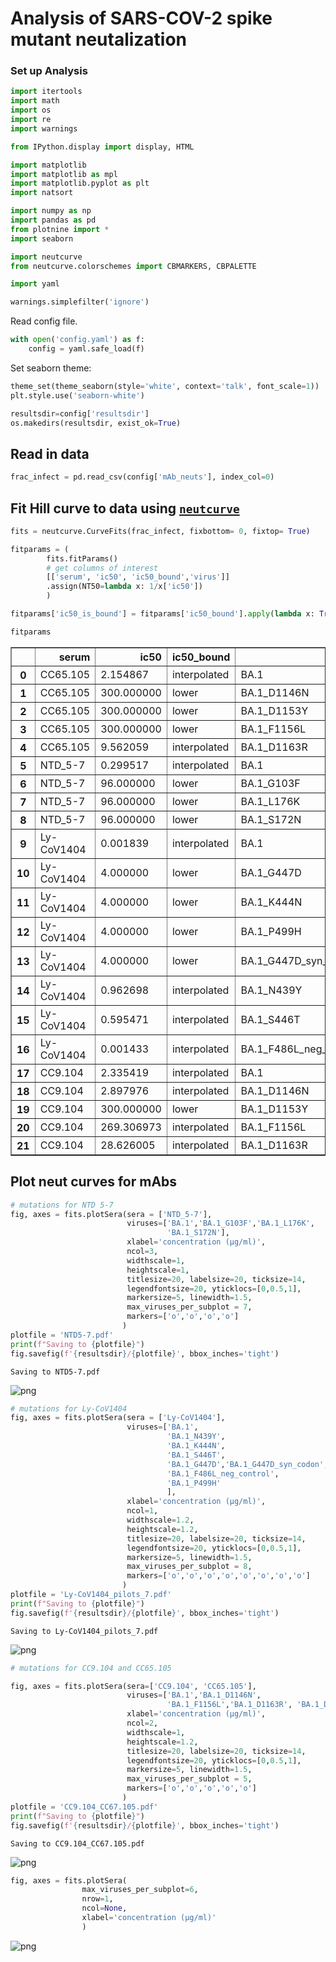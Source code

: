 # Analysis of SARS-COV-2 spike mutant neutalization

### Set up Analysis


```python
import itertools
import math
import os
import re
import warnings

from IPython.display import display, HTML

import matplotlib
import matplotlib as mpl
import matplotlib.pyplot as plt
import natsort

import numpy as np
import pandas as pd
from plotnine import *
import seaborn

import neutcurve
from neutcurve.colorschemes import CBMARKERS, CBPALETTE

import yaml
```


```python
warnings.simplefilter('ignore')
```

Read config file.


```python
with open('config.yaml') as f:
    config = yaml.safe_load(f)
```

Set seaborn theme:


```python
theme_set(theme_seaborn(style='white', context='talk', font_scale=1))
plt.style.use('seaborn-white')
```


```python
resultsdir=config['resultsdir']
os.makedirs(resultsdir, exist_ok=True)
```

## Read in data


```python
frac_infect = pd.read_csv(config['mAb_neuts'], index_col=0)
```

## Fit Hill curve to data using [`neutcurve`](https://jbloomlab.github.io/neutcurve/)


```python
fits = neutcurve.CurveFits(frac_infect, fixbottom= 0, fixtop= True)
```


```python
fitparams = (
        fits.fitParams()
        # get columns of interest
        [['serum', 'ic50', 'ic50_bound','virus']]
        .assign(NT50=lambda x: 1/x['ic50'])        
        )
```


```python
fitparams['ic50_is_bound'] = fitparams['ic50_bound'].apply(lambda x: True if x!='interpolated' else False)
```


```python
fitparams
```




<div>
<style scoped>
    .dataframe tbody tr th:only-of-type {
        vertical-align: middle;
    }

    .dataframe tbody tr th {
        vertical-align: top;
    }

    .dataframe thead th {
        text-align: right;
    }
</style>
<table border="1" class="dataframe">
  <thead>
    <tr style="text-align: right;">
      <th></th>
      <th>serum</th>
      <th>ic50</th>
      <th>ic50_bound</th>
      <th>virus</th>
      <th>NT50</th>
      <th>ic50_is_bound</th>
    </tr>
  </thead>
  <tbody>
    <tr>
      <th>0</th>
      <td>CC65.105</td>
      <td>2.154867</td>
      <td>interpolated</td>
      <td>BA.1</td>
      <td>0.464066</td>
      <td>False</td>
    </tr>
    <tr>
      <th>1</th>
      <td>CC65.105</td>
      <td>300.000000</td>
      <td>lower</td>
      <td>BA.1_D1146N</td>
      <td>0.003333</td>
      <td>True</td>
    </tr>
    <tr>
      <th>2</th>
      <td>CC65.105</td>
      <td>300.000000</td>
      <td>lower</td>
      <td>BA.1_D1153Y</td>
      <td>0.003333</td>
      <td>True</td>
    </tr>
    <tr>
      <th>3</th>
      <td>CC65.105</td>
      <td>300.000000</td>
      <td>lower</td>
      <td>BA.1_F1156L</td>
      <td>0.003333</td>
      <td>True</td>
    </tr>
    <tr>
      <th>4</th>
      <td>CC65.105</td>
      <td>9.562059</td>
      <td>interpolated</td>
      <td>BA.1_D1163R</td>
      <td>0.104580</td>
      <td>False</td>
    </tr>
    <tr>
      <th>5</th>
      <td>NTD_5-7</td>
      <td>0.299517</td>
      <td>interpolated</td>
      <td>BA.1</td>
      <td>3.338705</td>
      <td>False</td>
    </tr>
    <tr>
      <th>6</th>
      <td>NTD_5-7</td>
      <td>96.000000</td>
      <td>lower</td>
      <td>BA.1_G103F</td>
      <td>0.010417</td>
      <td>True</td>
    </tr>
    <tr>
      <th>7</th>
      <td>NTD_5-7</td>
      <td>96.000000</td>
      <td>lower</td>
      <td>BA.1_L176K</td>
      <td>0.010417</td>
      <td>True</td>
    </tr>
    <tr>
      <th>8</th>
      <td>NTD_5-7</td>
      <td>96.000000</td>
      <td>lower</td>
      <td>BA.1_S172N</td>
      <td>0.010417</td>
      <td>True</td>
    </tr>
    <tr>
      <th>9</th>
      <td>Ly-CoV1404</td>
      <td>0.001839</td>
      <td>interpolated</td>
      <td>BA.1</td>
      <td>543.707452</td>
      <td>False</td>
    </tr>
    <tr>
      <th>10</th>
      <td>Ly-CoV1404</td>
      <td>4.000000</td>
      <td>lower</td>
      <td>BA.1_G447D</td>
      <td>0.250000</td>
      <td>True</td>
    </tr>
    <tr>
      <th>11</th>
      <td>Ly-CoV1404</td>
      <td>4.000000</td>
      <td>lower</td>
      <td>BA.1_K444N</td>
      <td>0.250000</td>
      <td>True</td>
    </tr>
    <tr>
      <th>12</th>
      <td>Ly-CoV1404</td>
      <td>4.000000</td>
      <td>lower</td>
      <td>BA.1_P499H</td>
      <td>0.250000</td>
      <td>True</td>
    </tr>
    <tr>
      <th>13</th>
      <td>Ly-CoV1404</td>
      <td>4.000000</td>
      <td>lower</td>
      <td>BA.1_G447D_syn_codon</td>
      <td>0.250000</td>
      <td>True</td>
    </tr>
    <tr>
      <th>14</th>
      <td>Ly-CoV1404</td>
      <td>0.962698</td>
      <td>interpolated</td>
      <td>BA.1_N439Y</td>
      <td>1.038747</td>
      <td>False</td>
    </tr>
    <tr>
      <th>15</th>
      <td>Ly-CoV1404</td>
      <td>0.595471</td>
      <td>interpolated</td>
      <td>BA.1_S446T</td>
      <td>1.679342</td>
      <td>False</td>
    </tr>
    <tr>
      <th>16</th>
      <td>Ly-CoV1404</td>
      <td>0.001433</td>
      <td>interpolated</td>
      <td>BA.1_F486L_neg_control</td>
      <td>697.593370</td>
      <td>False</td>
    </tr>
    <tr>
      <th>17</th>
      <td>CC9.104</td>
      <td>2.335419</td>
      <td>interpolated</td>
      <td>BA.1</td>
      <td>0.428189</td>
      <td>False</td>
    </tr>
    <tr>
      <th>18</th>
      <td>CC9.104</td>
      <td>2.897976</td>
      <td>interpolated</td>
      <td>BA.1_D1146N</td>
      <td>0.345068</td>
      <td>False</td>
    </tr>
    <tr>
      <th>19</th>
      <td>CC9.104</td>
      <td>300.000000</td>
      <td>lower</td>
      <td>BA.1_D1153Y</td>
      <td>0.003333</td>
      <td>True</td>
    </tr>
    <tr>
      <th>20</th>
      <td>CC9.104</td>
      <td>269.306973</td>
      <td>interpolated</td>
      <td>BA.1_F1156L</td>
      <td>0.003713</td>
      <td>False</td>
    </tr>
    <tr>
      <th>21</th>
      <td>CC9.104</td>
      <td>28.626005</td>
      <td>interpolated</td>
      <td>BA.1_D1163R</td>
      <td>0.034933</td>
      <td>False</td>
    </tr>
  </tbody>
</table>
</div>



## Plot neut curves for mAbs


```python
# mutations for NTD 5-7
fig, axes = fits.plotSera(sera = ['NTD_5-7'],
                          viruses=['BA.1','BA.1_G103F','BA.1_L176K',
                                   'BA.1_S172N'],
                          xlabel='concentration (µg/ml)',
                          ncol=3,
                          widthscale=1,
                          heightscale=1,
                          titlesize=20, labelsize=20, ticksize=14,
                          legendfontsize=20, yticklocs=[0,0.5,1],
                          markersize=5, linewidth=1.5,
                          max_viruses_per_subplot = 7,
                          markers=['o','o','o','o']
                         )
plotfile = 'NTD5-7.pdf'
print(f"Saving to {plotfile}")
fig.savefig(f'{resultsdir}/{plotfile}', bbox_inches='tight')
```

    Saving to NTD5-7.pdf



    
![png](spike_neutralization_files/spike_neutralization_17_1.png)
    



```python
# mutations for Ly-CoV1404
fig, axes = fits.plotSera(sera = ['Ly-CoV1404'],
                          viruses=['BA.1',
                                   'BA.1_N439Y',
                                   'BA.1_K444N',
                                   'BA.1_S446T',
                                   'BA.1_G447D','BA.1_G447D_syn_codon',
                                   'BA.1_F486L_neg_control',
                                   'BA.1_P499H'
                                   ],
                          xlabel='concentration (µg/ml)',
                          ncol=1,
                          widthscale=1.2,
                          heightscale=1.2,
                          titlesize=20, labelsize=20, ticksize=14,
                          legendfontsize=20, yticklocs=[0,0.5,1],
                          markersize=5, linewidth=1.5,
                          max_viruses_per_subplot = 8,
                          markers=['o','o','o','o','o','o','o','o']
                         )
plotfile = 'Ly-CoV1404_pilots_7.pdf'
print(f"Saving to {plotfile}")
fig.savefig(f'{resultsdir}/{plotfile}', bbox_inches='tight')
```

    Saving to Ly-CoV1404_pilots_7.pdf



    
![png](spike_neutralization_files/spike_neutralization_18_1.png)
    



```python
# mutations for CC9.104 and CC65.105

fig, axes = fits.plotSera(sera=['CC9.104', 'CC65.105'],
                          viruses=['BA.1','BA.1_D1146N',
                                   'BA.1_F1156L','BA.1_D1163R', 'BA.1_D1153Y'],
                          xlabel='concentration (µg/ml)',
                          ncol=2,
                          widthscale=1,
                          heightscale=1.2,
                          titlesize=20, labelsize=20, ticksize=14,
                          legendfontsize=20, yticklocs=[0,0.5,1],
                          markersize=5, linewidth=1.5,
                          max_viruses_per_subplot = 5,
                          markers=['o','o','o','o','o']
                         )
plotfile = 'CC9.104_CC67.105.pdf'
print(f"Saving to {plotfile}")
fig.savefig(f'{resultsdir}/{plotfile}', bbox_inches='tight')
```

    Saving to CC9.104_CC67.105.pdf



    
![png](spike_neutralization_files/spike_neutralization_19_1.png)
    



```python
fig, axes = fits.plotSera(
                max_viruses_per_subplot=6,
                nrow=1,
                ncol=None,
                xlabel='concentration (µg/ml)'
                )
```


    
![png](spike_neutralization_files/spike_neutralization_20_0.png)
    



```python

```
